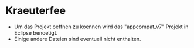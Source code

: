 Kraeuterfee
===========
- Um das Projekt oeffnen zu koennen wird das "appcompat_v7" Projekt in Eclipse benoetigt.
- Einige andere Dateien sind eventuell nicht enthalten.
